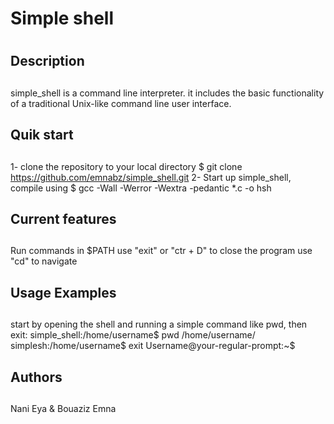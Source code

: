 # **Simple shell** <h1>
## **Description** <h2>
simple_shell is a command line interpreter. it includes the basic functionality of a traditional Unix-like command line user interface.
## **Quik start** <h2>
1- clone the repository to your local directory
$ git clone https://github.com/emnabz/simple_shell.git
2- Start up simple_shell, compile using
$ gcc -Wall -Werror -Wextra -pedantic *.c -o hsh
## **Current features** <h2>
Run commands in $PATH
use "exit" or "ctr + D" to close the program
use "cd" to navigate
## **Usage Examples** <h2>
start by opening the shell and running a simple command like pwd, then exit:
simple_shell:/home/username$ pwd
/home/username/
simplesh:/home/username$ exit
Username@your-regular-prompt:~$
## **Authors** <h2>
Nani Eya & Bouaziz Emna